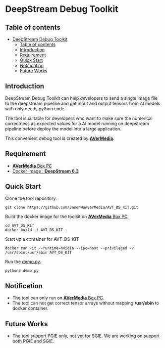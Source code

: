 # DeepStream Debug Toolkit

## Table of contents

- [DeepStream Debug Toolkit](#deepstream-debug-toolkit)
  - [Table of contents](#table-of-contents)
  - [Introduction](#introduction)
  - [Requirement](#requirement)
  - [Quick Start](#quick-start)
  - [Notification](#notification)
  - [Future Works](#future-works)

## Introduction
DeepStream Debug Toolkit can help developers to send a single image file to the deepstream pipeline and get input and output tensors from AI models with only needs python code.

The tool is suitable for developers who want to make sure the numerical correctness as expected values for a AI model running on deepstream pipeline before deploy the model into a large application.

This convenient debug tool is created by [**AVerMedia**](https://www.avermedia.com/professional/).


## Requirement
  - [**AVerMedia** Box PC](https://www.avermedia.com/professional/products?category=Box-PC)
  - [Docker image : **DeepStream 6.3**](https://catalog.ngc.nvidia.com/orgs/nvidia/containers/deepstream)

## Quick Start

Clone the tool repository.
```
git clone https://github.com/JasonWuAverMedia/AVT_DS_KIT.git
```

Build the docker image for the toolkit on [**AVerMedia** Box PC](https://www.avermedia.com/professional/products?category=Box-PC).
```
cd AVT_DS_KIT
docker build -t AVT_DS_KIT .
```

Start up a container for AVT_DS_KIT

```
docker run -it --runtime=nvidia --ipc=host --privileged -v /usr/sbin:/usr/sbin AVT_DS_KIT
```

Run the [demo.py](./example/demo.py).
```
python3 demo.py
```

## Notification
- The tool can only run on [**AVerMedia** Box PC](https://www.avermedia.com/professional/products?category=Box-PC).
- The tool can not get correct tensor arrays without mapping **/usr/sbin** to docker container.


## Future Works
- The tool support PGIE only, not yet for SGIE. We are working on support both PGIE and SGIE.
